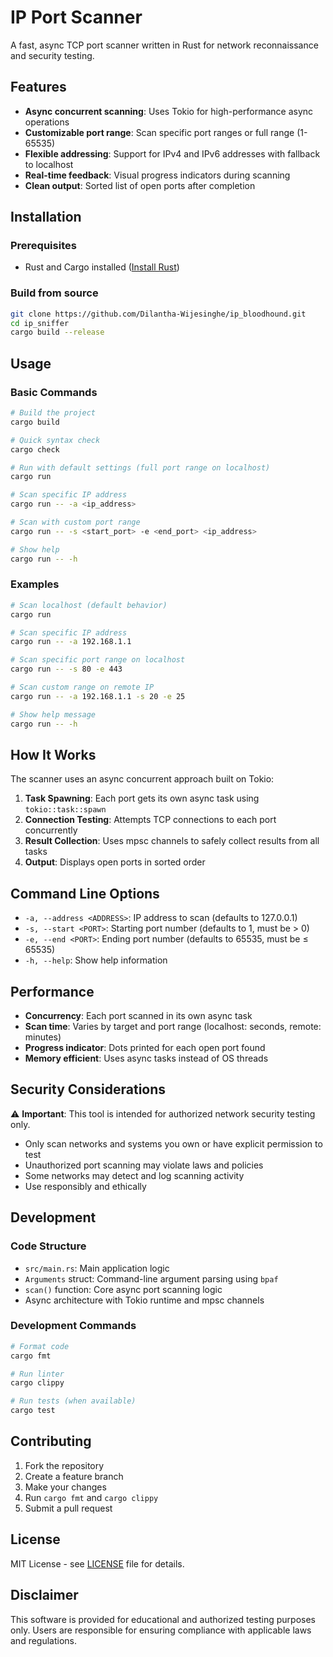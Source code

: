 # IP Port Scanner

A fast, async TCP port scanner written in Rust for network reconnaissance and security testing.

## Features

- **Async concurrent scanning**: Uses Tokio for high-performance async operations
- **Customizable port range**: Scan specific port ranges or full range (1-65535)
- **Flexible addressing**: Support for IPv4 and IPv6 addresses with fallback to localhost
- **Real-time feedback**: Visual progress indicators during scanning
- **Clean output**: Sorted list of open ports after completion

## Installation

### Prerequisites
- Rust and Cargo installed ([Install Rust](https://rustup.rs/))

### Build from source
```bash
git clone https://github.com/Dilantha-Wijesinghe/ip_bloodhound.git
cd ip_sniffer
cargo build --release
```

## Usage

### Basic Commands

```bash
# Build the project
cargo build

# Quick syntax check
cargo check

# Run with default settings (full port range on localhost)
cargo run

# Scan specific IP address
cargo run -- -a <ip_address>

# Scan with custom port range
cargo run -- -s <start_port> -e <end_port> <ip_address>

# Show help
cargo run -- -h
```

### Examples

```bash
# Scan localhost (default behavior)
cargo run

# Scan specific IP address
cargo run -- -a 192.168.1.1

# Scan specific port range on localhost
cargo run -- -s 80 -e 443

# Scan custom range on remote IP
cargo run -- -a 192.168.1.1 -s 20 -e 25

# Show help message
cargo run -- -h
```

## How It Works

The scanner uses an async concurrent approach built on Tokio:

1. **Task Spawning**: Each port gets its own async task using `tokio::task::spawn`
2. **Connection Testing**: Attempts TCP connections to each port concurrently
3. **Result Collection**: Uses mpsc channels to safely collect results from all tasks
4. **Output**: Displays open ports in sorted order

## Command Line Options

- `-a, --address <ADDRESS>`: IP address to scan (defaults to 127.0.0.1)
- `-s, --start <PORT>`: Starting port number (defaults to 1, must be > 0)
- `-e, --end <PORT>`: Ending port number (defaults to 65535, must be ≤ 65535)
- `-h, --help`: Show help information

## Performance

- **Concurrency**: Each port scanned in its own async task
- **Scan time**: Varies by target and port range (localhost: seconds, remote: minutes)
- **Progress indicator**: Dots printed for each open port found
- **Memory efficient**: Uses async tasks instead of OS threads

## Security Considerations

⚠️ **Important**: This tool is intended for authorized network security testing only.

- Only scan networks and systems you own or have explicit permission to test
- Unauthorized port scanning may violate laws and policies
- Some networks may detect and log scanning activity
- Use responsibly and ethically

## Development

### Code Structure

- `src/main.rs`: Main application logic
- `Arguments` struct: Command-line argument parsing using `bpaf`
- `scan()` function: Core async port scanning logic
- Async architecture with Tokio runtime and mpsc channels

### Development Commands

```bash
# Format code
cargo fmt

# Run linter
cargo clippy

# Run tests (when available)
cargo test
```

## Contributing

1. Fork the repository
2. Create a feature branch
3. Make your changes
4. Run `cargo fmt` and `cargo clippy`
5. Submit a pull request

## License

MIT License - see [LICENSE](LICENSE) file for details.

## Disclaimer

This software is provided for educational and authorized testing purposes only. Users are responsible for ensuring compliance with applicable laws and regulations.
